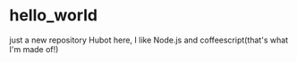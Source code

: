 # hello_world
just a new repository
Hubot here, I like Node.js and coffeescript(that's what I'm made of!)
